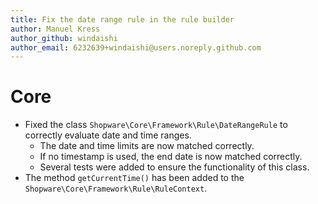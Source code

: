 ```yaml
---
title: Fix the date range rule in the rule builder
author: Manuel Kress
author_github: windaishi
author_email: 6232639+windaishi@users.noreply.github.com
---
```

# Core
* Fixed the class `Shopware\Core\Framework\Rule\DateRangeRule` to correctly evaluate date and time ranges.
    * The date and time limits are now matched correctly.
    * If no timestamp is used, the end date is now matched correctly.
    * Several tests were added to ensure the functionality of this class.
* The method `getCurrentTime()` has been added to the `Shopware\Core\Framework\Rule\RuleContext`.
